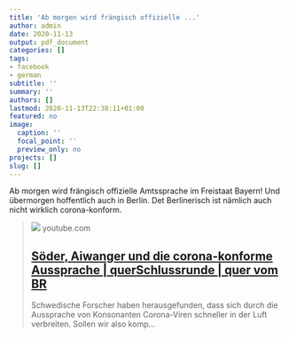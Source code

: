 ```yaml
---
title: 'Ab morgen wird frängisch offizielle ...'
author: admin
date: 2020-11-13
output: pdf_document
categories: []
tags:
- facebook
- german
subtitle: ''
summary: ''
authors: []
lastmod: 2020-11-13T22:38:11+01:00
featured: no
image:
  caption: ''
  focal_point: ''
  preview_only: no
projects: []
slug: []
---
```

Ab morgen wird frängisch offizielle Amtssprache im Freistaat Bayern! Und übermorgen hoffentlich auch in Berlin. Det Berlinerisch ist nämlich auch nicht wirklich corona-konform.
> [![](https://i.ytimg.com/vi/7hzgfSHysNs/maxresdefault.jpg)](https://www.youtube.com/watch?v=7hzgfSHysNs)
> youtube.com
> ## [Söder, Aiwanger und die corona-konforme Aussprache | querSchlussrunde | quer vom BR](https://www.youtube.com/watch?v=7hzgfSHysNs)
>
>Schwedische Forscher haben herausgefunden, dass sich durch die Aussprache von Konsonanten Corona-Viren schneller in der Luft verbreiten. Sollen wir also komp...

